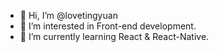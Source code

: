 - 👋 Hi, I’m @lovetingyuan
- 👀 I’m interested in Front-end development.
- 🌱 I’m currently learning React & React-Native.

<!---
lovetingyuan/lovetingyuan is a ✨ special ✨ repository because its `README.md` (this file) appears on your GitHub profile.
You can click the Preview link to take a look at your changes.
--->
